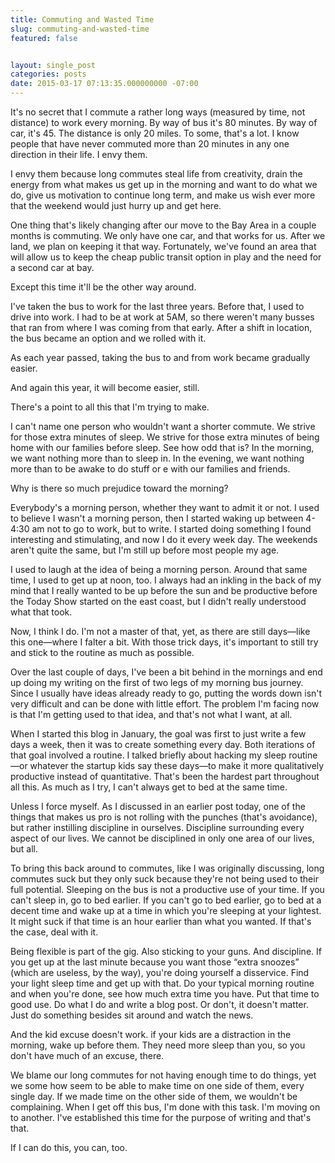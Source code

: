 ```yaml
---
title: Commuting and Wasted Time
slug: commuting-and-wasted-time
featured: false


layout: single_post
categories: posts
date: 2015-03-17 07:13:35.000000000 -07:00
---
```


It's no secret that I commute a rather long ways (measured by time, not distance) to work every morning. By way of bus it's 80 minutes. By way of car, it's 45. The distance is only 20 miles. To some, that's a lot. I know people that have never commuted more than 20 minutes in any one direction in their life. I envy them.

I envy them because long commutes steal life from creativity, drain the energy from what makes us get up in the morning and want to do what we do, give us motivation to continue long term, and make us wish ever more that the weekend would just hurry up and get here.

One thing that's likely changing after our move to the Bay Area in a couple months is commuting. We only have one car, and that works for us. After we land, we plan on keeping it that way. Fortunately, we've found an area that will allow us to keep the cheap public transit option in play and the need for a second car at bay.

Except this time it'll be the other way around.

I've taken the bus to work for the last three years. Before that, I used to drive into work. I had to be at work at 5AM, so there weren't many busses that ran from where I was coming from that early. After a shift in location, the bus became an option and we rolled with it.

As each year passed, taking the bus to and from work became gradually easier.

And again this year, it will become easier, still.

There's a point to all this that I'm trying to make.

I can't name one person who wouldn't want a shorter commute. We strive for those extra minutes of sleep. We strive for those extra minutes of being home with our families before sleep. See how odd that is? In the morning, we want nothing more than to sleep in. In the evening, we want nothing more than to be awake to do stuff or e with our families and friends.

Why is there so much prejudice toward the morning?

Everybody's a morning person, whether they want to admit it or not. I used to believe I wasn't a morning person, then I started waking up between 4-4:30 am not to go to work, but to write. I started doing something I found interesting and stimulating, and now I do it every week day. The weekends aren't quite the same, but I'm still up before most people my age.

I used to laugh at the idea of being a morning person. Around that same time, I used to get up at noon, too. I always had an inkling in the back of my mind that I really wanted to be up before the sun and be productive before the Today Show started on the east coast, but I didn't really understood what that took.

Now, I think I do. I'm not a master of that, yet, as there are still days—like this one—where I falter a bit. With those trick days, it's important to still try and stick to the routine as much as possible.

Over the last couple of days, I've been a bit behind in the mornings and end up doing my writing on the first of two legs of my morning bus journey. Since I usually have ideas already ready to go, putting the words down isn't very difficult and can be done with little effort. The problem I'm facing now is that I'm getting used to that idea, and that's not what I want, at all.

When I started this blog in January, the goal was first to just write a few days a week, then it was to create something every day. Both iterations of that goal involved a routine. I talked briefly about hacking my sleep routine—or whatever the startup kids say these days—to make it more qualitatively productive instead of quantitative. That's been the hardest part throughout all this. As much as I try, I can't always get to bed at the same time.

Unless I force myself. As I discussed in an earlier post today, one of the things that makes us pro is not rolling with the punches (that's avoidance), but rather instilling discipline in ourselves. Discipline surrounding every aspect of our lives. We cannot be disciplined in only one area of our lives, but all.

To bring this back around to commutes, like I was originally discussing, long commutes suck but they only suck because they're not being used to their full potential. Sleeping on the bus is not a productive use of your time. If you can't sleep in, go to bed earlier. If you can't go to bed earlier, go to bed at a decent time and wake up at a time in which you're sleeping at your lightest. It might suck if that time is an hour earlier than what you wanted. If that's the case, deal with it.

Being flexible is part of the gig. Also sticking to your guns. And discipline. If you get up at the last minute because you want those “extra snoozes” (which are useless, by the way), you're doing yourself a disservice. Find your light sleep time and get up with that. Do your typical morning routine and when you're done, see how much extra time you have. Put that time to good use. Do what I do and write a blog post. Or don't, it doesn't matter. Just do something besides sit around and watch the news.

And the kid excuse doesn't work. if your kids are a distraction in the morning, wake up before them. They need more sleep than you, so you don't have much of an excuse, there.

We blame our long commutes for not having enough time to do things, yet we some how seem to be able to make time on one side of them, every single day. If we made time on the other side of them, we wouldn't be complaining. When I get off this bus, I'm done with this task. I'm moving on to another. I've established this time for the purpose of writing and that's that.

If I can do this, you can, too.

